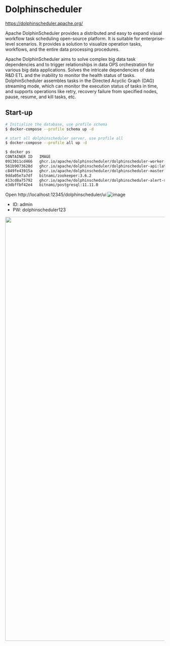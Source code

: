 # Dolphinscheduler
https://dolphinscheduler.apache.org/

Apache DolphinScheduler provides a distributed and easy to expand visual workflow task scheduling open-source platform. It is suitable for enterprise-level scenarios. It provides a solution to visualize operation tasks, workflows, and the entire data processing procedures.

Apache DolphinScheduler aims to solve complex big data task dependencies and to trigger relationships in data OPS orchestration for various big data applications. Solves the intricate dependencies of data R&D ETL and the inability to monitor the health status of tasks. DolphinScheduler assembles tasks in the Directed Acyclic Graph (DAG) streaming mode, which can monitor the execution status of tasks in time, and supports operations like retry, recovery failure from specified nodes, pause,
resume, and kill tasks, etc.

## Start-up
```bash
# Initialize the database, use profile schema
$ docker-compose --profile schema up -d

# start all dolphinscheduler server, use profile all
$ docker-compose --profile all up -d

$ docker ps
CONTAINER ID   IMAGE                                                                  COMMAND                  CREATED          STATUS                             PORTS                                                NAMES
0913011cd466   ghcr.io/apache/dolphinscheduler/dolphinscheduler-worker:latest         "/bin/bash ./bin/sta…"   29 seconds ago   Up 29 seconds (health: starting)   1235/tcp                                             dolphinscheduler_dolphinscheduler-worker_1
561b9073628d   ghcr.io/apache/dolphinscheduler/dolphinscheduler-api:latest            "/bin/bash ./bin/sta…"   29 seconds ago   Up 29 seconds (health: starting)   0.0.0.0:12345->12345/tcp, 0.0.0.0:25333->25333/tcp   dolphinscheduler_dolphinscheduler-api_1
c849fe43915a   ghcr.io/apache/dolphinscheduler/dolphinscheduler-master:latest         "/bin/bash ./bin/sta…"   29 seconds ago   Up 29 seconds (health: starting)   12345/tcp                                            dolphinscheduler_dolphinscheduler-master_1
9dda05e7a7df   bitnami/zookeeper:3.6.2                                                "/opt/bitnami/script…"   40 seconds ago   Up 39 seconds (healthy)            2181/tcp, 2888/tcp, 3888/tcp, 8080/tcp               dolphinscheduler_dolphinscheduler-zookeeper_1
413cd8a75792   ghcr.io/apache/dolphinscheduler/dolphinscheduler-alert-server:latest   "/bin/bash ./bin/sta…"   40 seconds ago   Up 39 seconds (healthy)            50052-50053/tcp                                      dolphinscheduler_dolphinscheduler-alert_1
e3dbffbf42e4   bitnami/postgresql:11.11.0                                             "/opt/bitnami/script…"   2 minutes ago    Up 2 minutes (healthy)             0.0.0.0:5432->5432/tcp                               dolphinscheduler_dolphinscheduler-postgresql_1

```

Open http://localhost:12345/dolphinscheduler/ui
![image](https://user-images.githubusercontent.com/14961526/214229341-cf3d2b5f-19fa-4f04-8adb-81380adccb8a.png)

- ID: admin
- PW: dolphinscheduler123

<img width="1340" src="https://user-images.githubusercontent.com/14961526/214229464-9d87cc21-496a-437e-b66d-9519aba5c87c.png">
